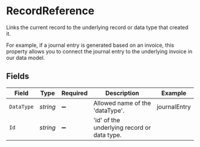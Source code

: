 # RecordReference

Links the current record to the underlying record or data type that created it. 

For example, if a journal entry is generated based on an invoice, this property allows you to connect the journal entry to the underlying invoice in our data model. 


## Fields

| Field                                       | Type                                        | Required                                    | Description                                 | Example                                     |
| ------------------------------------------- | ------------------------------------------- | ------------------------------------------- | ------------------------------------------- | ------------------------------------------- |
| `DataType`                                  | *string*                                    | :heavy_minus_sign:                          | Allowed name of the 'dataType'.             | journalEntry                                |
| `Id`                                        | *string*                                    | :heavy_minus_sign:                          | 'id' of the underlying record or data type. |                                             |